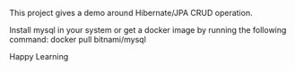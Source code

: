 This project gives a demo around Hibernate/JPA CRUD operation.

Install mysql in your system or get a docker image by running the following command:
docker pull bitnami/mysql

Happy Learning

